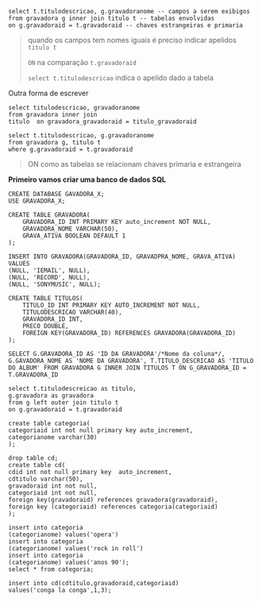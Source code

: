 ```mysql
select t.titulodescricao, g.gravadoranome -- campos a serem exibigos
from gravadora g inner join titulo t -- tabelas envolvidas 
on g.gravadoraid = t.gravadoraid -- chaves estrangeiras e primaria 
```

> quando os campos tem nomes iguais é preciso indicar apelidos `titulo t` 
>
> `ON` na comparação `t.gravadoraid`
>
> `select t.titulodescricao` indica o apelido dado a tabela 

Outra forma de escrever

```mysql
select titulodescricao, gravadoranome 
from gravadora inner join 
titulo  on gravadora_gravadoraid = titulo_gravadoraid
```

```mysql
select t.titulodescricao, g.gravadoranome 
from gravadora g, titulo t
where g.gravadoraid = t.gravadoraid
```

> ON como as tabelas se relacionam chaves primaria e estrangeira 

**Primeiro vamos criar uma banco de dados SQL** 

```mysql
CREATE DATABASE GAVADORA_X;
USE GRAVADORA_X;

CREATE TABLE GRAVADORA(
    GRAVADORA_ID INT PRIMARY KEY auto_increment NOT NULL,
    GRAVADORA_NOME VARCHAR(50),
    GRAVA_ATIVA BOOLEAN DEFAULT 1
);

INSERT INTO GRAVADORA(GRAVADORA_ID, GRAVADPRA_NOME, GRAVA_ATIVA) VALUES 
(NULL, 'IEMAIL', NULL),
(NULL, 'RECORD', NULL),
(NULL, 'SONYMUSIC', NULL);

CREATE TABLE TITULOS(
    TITULO_ID INT PRIMARY KEY AUTO_INCREMENT NOT NULL,
    TITULODESCRICAO VARCHAR(40),
    GRAVADORA_ID INT,
    PRECO DOUBLE,
    FOREIGN KEY(GRAVADORA_ID) REFERENCES GRAVADORA(GRAVADORA_ID)
);
```



```mysql
SELECT G.GRAVADORA_ID AS 'ID DA GRAVADORA'/*Nome da coluna*/, G.GAVADORA_NOME AS 'NOME DA GRAVADORA', T.TITULO_DESCRICAO AS 'TITULO DO ALBUM' FROM GRAVADORA G INNER JOIN TITULOS T ON G_GRAVADORA_ID = T.GRAVADORA_ID
```





```mysql
select t.titulodescreicao as titulo,
g.gravadora as gravadora
from g left outer join titulo t
on g.gravadoraid = t.gravadoraid 
```

```mysql
create table categoria(
categoriaid int not null primary key auto_increment,
categorianome varchar(30)
);

drop table cd;
create table cd(
cdid int not null primary key  auto_increment,
cdtitulo varchar(50),
gravadoraid int not null,
categoriaid int not null,
foreign key(gravadoraid) references gravadora(gravadoraid),
foreign key (categoriaid) references categoria(categoriaid)
);

insert into categoria
(categorianome) values('opera')
insert into categoria
(categorianome) values('rock in roll')
insert into categoria
(categorianome) values('anos 90');
select * from categoria;

insert into cd(cdtitulo,gravadoraid,categoriaid)
values('conga la conga',1,3);



```

